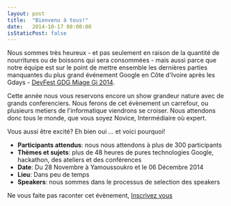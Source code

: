 ```yaml
---
layout: post
title:  "Bienvenu à tous!"
date:   2014-10-17 08:00:00
isStaticPost: false
---
```


Nous sommes très heureux - et pas seulement en raison de la quantité de nourritures ou de boissons qui sera consommées - 
mais aussi parce que notre équipe est sur le point de mettre ensemble les dernières parties manquantes du plus grand événement Google en Côte d'Ivoire après les Gdays - [DevFest GDG Miage Gi 2014](). 

Cette année nous vous reservons encore un show grandeur nature avec de grands conferenciers. Nous ferons de cet évènement un carrefour, ou plusieurs metiers de l'informatique viendrons se croiser. Nous attendons donc tous le monde, que vous soyez Novice, Intermédiaire où expert. 

Vous aussi être excité? Eh bien oui ... et voici pourquoi!

* **Participants attendus**: nous nous attendons à plus de 300 participants
* **Thèmes et sujets**: plus de 48 heures de pures technologies Google, hackathon, des ateliers et des conférences  
* **Date**: Du 28 Novembre à Yamoussoukro et le 06 Décembre 2014 
* **Lieu**: Dans peu de temps 
* **Speakers**: nous sommes dans le processus de selection des speakers


Ne vous faite pas raconter cet évènement, [Inscrivez vous]()
